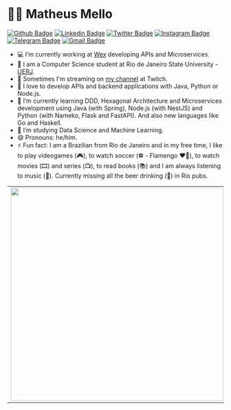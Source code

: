 # :man_technologist: Matheus Mello

[![Github Badge](https://img.shields.io/badge/-Github-000?style=for-the-badge&logo=Github&logoColor=white&link=https://github.com/mellomaths)](https://github.com/mellomaths)
[![Linkedin Badge](https://img.shields.io/badge/-LinkedIn-blue?style=for-the-badge&logo=Linkedin&logoColor=white&link=https://www.linkedin.com/in/mellomaths/)](https://www.linkedin.com/in/mellomaths/)
[![Twitter Badge](https://img.shields.io/badge/-Twitter-1ca0f1?style=for-the-badge&labelColor=1ca0f1&logo=twitter&logoColor=white&link=https://twitter.com/mellomaths)](https://twitter.com/mellomaths)
[![Instagram Badge](https://img.shields.io/badge/instagram-%23E4405F.svg?style=for-the-badge&logo=Instagram&logoColor=white&link=https://www.instagram.com/mellomaths)](https://www.instagram.com/mellomaths)
[![Telegram Badge](https://img.shields.io/badge/-Telegram-1ca0f1?style=for-the-badge&labelColor=1ca0f1&logo=telegram&logoColor=white&link=https://t.me/mellomaths)](https://t.me/mellomaths)
[![Gmail Badge](https://img.shields.io/badge/-Gmail-c14438?style=for-the-badge&logo=Gmail&logoColor=white&link=mailto:mellomaths@gmail.com)](mailto:mellomaths@gmail.com)


- 💻 I’m currently working at [Wex](https://wexinc.com/) developing APIs and Microservices.
- 📜 I am a Computer Science student at Rio de Janeiro State University - [UERJ](https://www.uerj.br/).
- 🔭 Sometimes I'm streaming on [my channel](https://www.twitch.tv/mellomathsz) at Twitch.
- 🎯 I love to develop APIs and backend applications with Java, Python or Node.js.
- 🌱 I’m currently learning DDD, Hexagonal Architecture and Microservices development using Java (with Spring), Node.js (with NestJS) and Python (with Nameko, Flask and FastAPI). And also new languages like Go and Haskell.
- 🌱 I’m studying Data Science and Machine Learning.
- 😄 Pronouns: he/him.
- ⚡ Fun fact: I am a Brazilian from Rio de Janeiro and in my free time, I like to play videogames (🎮), to watch soccer (⚽️ - Flamengo ❤🖤), to watch movies (🎞️) and series (📺), to read books (📚) and I am always listening to music (🎵). Currently missing all the beer drinking (🍺) in Rio pubs.


<center>
  <table>
    <tr>
      <td><img width="495px" align="left" src="https://github-readme-stats.vercel.app/api?username=mellomaths&count_private=true&show_icons=true&theme=dracula" /></td>
      <td><img width="420px" align="left" src="https://github-readme-stats.vercel.app/api/top-langs/?username=mellomaths&layout=compact&theme=dracula" /></td>
    </tr>   
  </table>
</center>  
</a>

